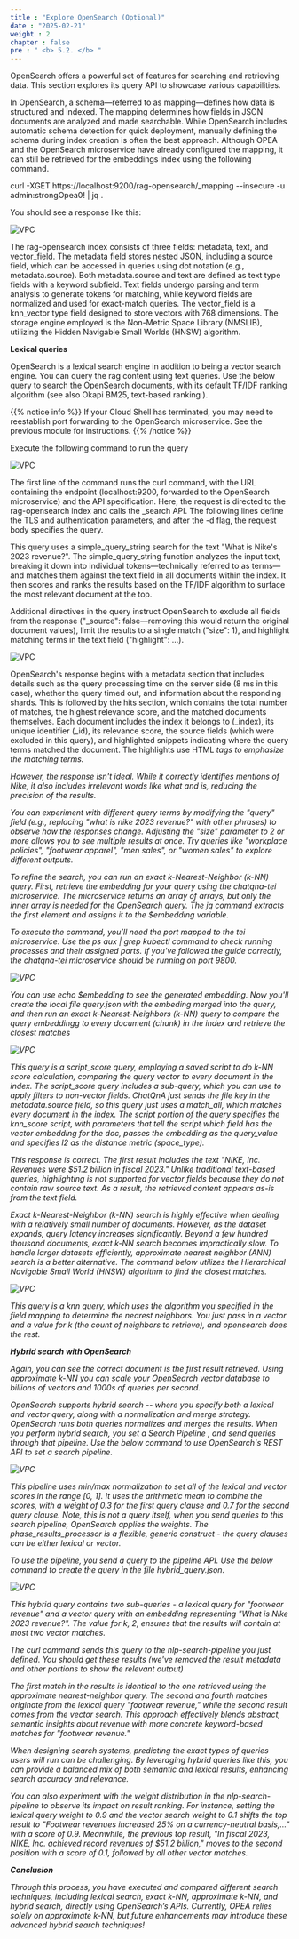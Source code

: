 ```yaml
---
title : "Explore OpenSearch (Optional)"
date : "2025-02-21"
weight : 2
chapter : false
pre : " <b> 5.2. </b> "
---
```

OpenSearch offers a powerful set of features for searching and retrieving data. This section explores its query API to showcase various capabilities.

In OpenSearch, a schema—referred to as mapping—defines how data is structured and indexed. The mapping determines how fields in JSON documents are analyzed and made searchable. While OpenSearch includes automatic schema detection for quick deployment, manually defining the schema during index creation is often the best approach. Although OPEA and the OpenSearch microservice have already configured the mapping, it can still be retrieved for the embeddings index using the following command.

curl -XGET https://localhost:9200/rag-opensearch/_mapping --insecure -u admin:strongOpea0! | jq .

You should see a response like this:

![VPC](/10000/images/5.fwd/image093.png)

The rag-opensearch index consists of three fields: metadata, text, and vector_field. The metadata field stores nested JSON, including a source field, which can be accessed in queries using dot notation (e.g., metadata.source). Both metadata.source and text are defined as text type fields with a keyword subfield. Text fields undergo parsing and term analysis to generate tokens for matching, while keyword fields are normalized and used for exact-match queries. The vector_field is a knn_vector type field designed to store vectors with 768 dimensions. The storage engine employed is the Non-Metric Space Library (NMSLIB), utilizing the Hidden Navigable Small Worlds (HNSW) algorithm.

**Lexical queries**

OpenSearch is a lexical search engine in addition to being a vector search engine. You can query the rag content using text queries. Use the below query to search the OpenSearch documents, with its default TF/IDF ranking algorithm (see also Okapi BM25, text-based ranking ).

{{% notice info %}}
If your Cloud Shell has terminated, you may need to reestablish port forwarding to the OpenSearch microservice. See the previous module for instructions.
{{% /notice %}}

Execute the following command to run the query

![VPC](/10000/images/5.fwd/image094.png)

The first line of the command runs the curl command, with the URL containing the endpoint (localhost:9200, forwarded to the OpenSearch microservice) and the API specification. Here, the request is directed to the rag-opensearch index and calls the _search API. The following lines define the TLS and authentication parameters, and after the -d flag, the request body specifies the query.

This query uses a simple_query_string search for the text "What is Nike's 2023 revenue?". The simple_query_string function analyzes the input text, breaking it down into individual tokens—technically referred to as terms—and matches them against the text field in all documents within the index. It then scores and ranks the results based on the TF/IDF algorithm to surface the most relevant document at the top.

Additional directives in the query instruct OpenSearch to exclude all fields from the response ("_source": false—removing this would return the original document values), limit the results to a single match ("size": 1), and highlight matching terms in the text field ("highlight": ...).

![VPC](/10000/images/5.fwd/image095.png)

OpenSearch's response begins with a metadata section that includes details such as the query processing time on the server side (8 ms in this case), whether the query timed out, and information about the responding shards. This is followed by the hits section, which contains the total number of matches, the highest relevance score, and the matched documents themselves. Each document includes the index it belongs to (_index), its unique identifier (_id), its relevance score, the source fields (which were excluded in this query), and highlighted snippets indicating where the query terms matched the document. The highlights use HTML <em> tags to emphasize the matching terms.

However, the response isn't ideal. While it correctly identifies mentions of Nike, it also includes irrelevant words like what and is, reducing the precision of the results.

You can experiment with different query terms by modifying the "query" field (e.g., replacing "what is nike 2023 revenue?" with other phrases) to observe how the responses change. Adjusting the "size" parameter to 2 or more allows you to see multiple results at once. Try queries like "workplace policies", "footwear apparel", "men sales", or "women sales" to explore different outputs.

To refine the search, you can run an exact k-Nearest-Neighbor (k-NN) query. First, retrieve the embedding for your query using the chatqna-tei microservice. The microservice returns an array of arrays, but only the inner array is needed for the OpenSearch query. The jq command extracts the first element and assigns it to the $embedding variable.

To execute the command, you’ll need the port mapped to the tei microservice. Use the ps aux | grep kubectl command to check running processes and their assigned ports. If you've followed the guide correctly, the chatqna-tei microservice should be running on port 9800.

![VPC](/10000/images/5.fwd/image096.png)

You can use echo $embedding to see the generated embedding. Now you'll create the local file query.json with the embeding merged into the query, and then run an exact k-Nearest-Neighbors (k-NN) query to compare the query embeddingg to every document (chunk) in the index and retrieve the closest matches

![VPC](/10000/images/5.fwd/image097.png)

This query is a script_score query, employing a saved script to do k-NN score calculation, comparing the query vector to every document in the index. The script_score query includes a sub-query, which you can use to apply filters to non-vector fields. ChatQnA just sends the file key in the metadata.source field, so this query just uses a match_all, which matches every document in the index. The script portion of the query specifies the knn_score script, with parameters that tell the script which field has the vector embedding for the doc, passes the embedding as the query_value and specifies l2 as the distance metric (space_type).

This response is correct. The first result includes the text "NIKE, Inc. Revenues were $51.2 billion in fiscal 2023." Unlike traditional text-based queries, highlighting is not supported for vector fields because they do not contain raw source text. As a result, the retrieved content appears as-is from the text field.

Exact k-Nearest-Neighbor (k-NN) search is highly effective when dealing with a relatively small number of documents. However, as the dataset expands, query latency increases significantly. Beyond a few hundred thousand documents, exact k-NN search becomes impractically slow. To handle larger datasets efficiently, approximate nearest neighbor (ANN) search is a better alternative. The command below utilizes the Hierarchical Navigable Small World (HNSW) algorithm to find the closest matches.

![VPC](/10000/images/5.fwd/image098.png)

This query is a knn query, which uses the algorithm you specified in the field mapping to determine the nearest neighbors. You just pass in a vector and a value for k (the count of neighbors to retrieve), and opensearch does the rest.

**Hybrid search with OpenSearch**

Again, you can see the correct document is the first result retrieved. Using approximate k-NN you can scale your OpenSearch vector database to billions of vectors and 1000s of queries per second.

OpenSearch supports hybrid search  -- where you specify both a lexical and vector query, along with a normalization and merge strategy. OpenSearch runs both queries normalizes and merges the results. When you perform hybrid search, you set a Search Pipeline , and send queries through that pipeline. Use the below command to use OpenSearch's REST API to set a search pipeline.

![VPC](/10000/images/5.fwd/image099.png)

This pipeline uses min/max normalization  to set all of the lexical and vector scores in the range [0, 1]. It uses the arithmetic mean to combine the scores, with a weight of 0.3 for the first query clause and 0.7 for the second query clause. Note, this is not a query itself, when you send queries to this search pipeline, OpenSearch applies the weights. The phase_results_processor is a flexible, generic construct - the query clauses can be either lexical or vector.

To use the pipeline, you send a query to the pipeline API. Use the below command to create the query in the file hybrid_query.json.

![VPC](/10000/images/5.fwd/image100.png)

This hybrid query contains two sub-queries - a lexical query for "footwear revenue" and a vector query with an embedding representing "What is Nike 2023 revenue?". The value for k, 2, ensures that the results will contain at most two vector matches.

The curl command sends this query to the nlp-search-pipeline you just defined. You should get these results (we've removed the result metadata and other portions to show the relevant output)

The first match in the results is identical to the one retrieved using the approximate nearest-neighbor query. The second and fourth matches originate from the lexical query "footwear revenue," while the second result comes from the vector search. This approach effectively blends abstract, semantic insights about revenue with more concrete keyword-based matches for "footwear revenue."

When designing search systems, predicting the exact types of queries users will run can be challenging. By leveraging hybrid queries like this, you can provide a balanced mix of both semantic and lexical results, enhancing search accuracy and relevance.

You can also experiment with the weight distribution in the nlp-search-pipeline to observe its impact on result ranking. For instance, setting the lexical query weight to 0.9 and the vector search weight to 0.1 shifts the top result to "Footwear revenues increased 25% on a currency-neutral basis,..." with a score of 0.9. Meanwhile, the previous top result, "In fiscal 2023, NIKE, Inc. achieved record revenues of $51.2 billion," moves to the second position with a score of 0.1, followed by all other vector matches.

**Conclusion**

Through this process, you have executed and compared different search techniques, including lexical search, exact k-NN, approximate k-NN, and hybrid search, directly using OpenSearch’s APIs. Currently, OPEA relies solely on approximate k-NN, but future enhancements may introduce these advanced hybrid search techniques!
